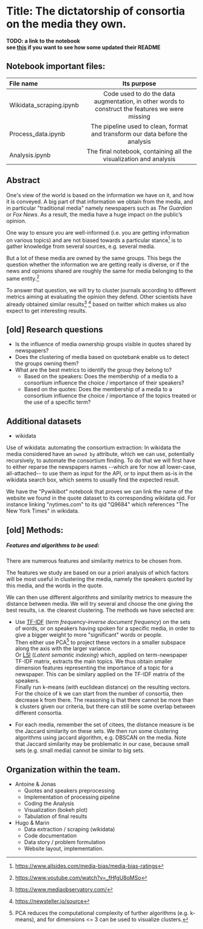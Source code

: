 # Title: The dictatorship of consortia on the media they own.

**TODO: a link to the notebook**  
**see [this](https://github.com/epfl-ada/ada-2020-project-milestone-p3-p3_chic) if
you want to see how some updated their README**

## Notebook important files:

| File name                                    |Its purpose                                   |
|:-------------------------------------------- |:----------------------------------------:|
|Wikidata_scraping.ipynb| Code used to do the data augmentation, in other words to construct the features we were missing |
|Process_data.ipynb | The pipeline used to clean, format and transform our data before the analysis |
|Analysis.ipynb  | The final notebook, containing all the visualization and analysis |


## Abstract
One's view of the world is based on the information we have on it, and how it is conveyed.
A big part of that information we obtain from the media, and in particular "traditional media"
namely newspapers such as *The Guardian* or *Fox News*.
As a result, the media have a huge impact on the public’s opinion.

One way to ensure you are well-informed (i.e. you are getting information on various topics) and are
not biased towards a particular stance[^1] is to gather knowledge from several sources,
e.g. several media.

[^1]: https://www.allsides.com/media-bias/media-bias-ratings

But a lot of these media are owned by the same groups. This begs the question whether
the information we are getting really is diverse, or if the news and opinions shared
are roughly the same for media belonging to the same entity.[^2]

[^2]: https://www.youtube.com/watch?v=_fHfgU8oMSo

To answer that question, we will try to cluster journals according to different metrics
aiming at evaluating the opinion they defend. Other scientists have already obtained
similar results[^3] [^4] based on twitter which makes us also expect to get interesting results.

[^3]: https://www.mediaobservatory.com/
[^4]: https://newsteller.io/source

## \[old\] Research questions
- Is the influence of media ownership groups visible in quotes shared by newspapers?
- Does the clustering of media based on quotebank enable us to detect the groups owning them?
- What are the best metrics to identify the group they belong to?  
  * Based on the speakers: Does the membership of a media to a consortium influence the choice / importance of their speakers?  
  * Based on the quotes: Does the membership of a media to a consortium influence
   the choice / importance of the topics treated or the use of a specific term?

## Additional datasets
  * wikidata

  Use of wikidata: automating the consortium extraction:
  In wikidata the media considered have an `owned by`
  attribute, which we can use, potentially recursively, to automate the consortium finding.
  To do that we will first have to either reparse the newspapers names  --which are for now
  all lower-case, all-attached-- to use them as input for the API, or to input them as-is
  in the wikidata search box, which seems to usually find the expected result.

  We have the "Pywikibot" notebook that proves we can link the name of the website we found in
  the quote dataset to its corresponding wikidata qid. For instance linking "nytimes.com" to its qid
  "Q9684" which references "The New York Times" in wikidata.

## \[old\] Methods:

##### Features and algorithms to be used:
There are numerous features and similarity metrics to be chosen from.  

The features we study are based on our a priori analysis of
which factors will be most useful in clustering the media, namely the speakers
quoted by this media, and the words in the quote.

We can then use different algorithms and similarity metrics to measure the distance
between media. We will try several and choose the one giving the best
results, i.e. the clearest clustering. The methods we have selected are:
* Use [TF-IDF](https://en.wikipedia.org/wiki/Tf%E2%80%93idf)
(*term frequency-inverse document frequency*) on the sets of words, or on speakers
having spoken for a specific media, in order to give a bigger
weight to more "significant" words or people.   
Then either use PCA[^5] to project these vectors in a smaller subspace along the axis with the larger variance.  
Or [LSI](https://en.wikipedia.org/wiki/Latent_semantic_analysis) (*Latent semantic indexing*)
which, applied on term-newspaper TF-IDF matrix, extracts the main topics. We thus obtain smaller dimension features representing the importance of a topic for a newspaper. This can be similary applied on the TF-IDF matrix of the speakers.  
Finally run k-means (with euclidean distance) on the resulting vectors. For the choice of k
we can start from the number of consortia, then decrease k from there. The reasoning
is that there cannot be more than k clusters given our criteria, but there can still
be some overlap between different consortia.

* For each media, remember the set of citees, the distance measure is be
the Jaccard similarity on these sets. We then run some clustering algorithms
using jaccard algorithm, e.g. DBSCAN on the media. Note that Jaccard similarity may be problematic in
our case, because small sets (e.g. small media) cannot be similar to big sets.

[^5]: PCA reduces the computational complexity of further algorithms (e.g. k-means),
and for dimensions <= 3 can be used to visualize clusters.

## Organization within the team.
* Antoine & Jonas
  * Quotes and speakers preprocessing
  * Implementation of processing pipeline
  * Coding the Analysis
  * Visualization (bokeh plot)
  * Tabulation of final results
* Hugo & Marin
  * Data extraction / scraping (wikidata)
  * Code documentation
  * Data story / problem formulation
  * Website layout, implementation.
